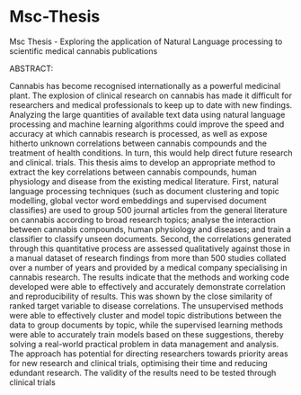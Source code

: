 # Msc-Thesis
Msc Thesis - Exploring the application of Natural Language processing to scientific medical cannabis publications

ABSTRACT:

Cannabis has become recognised internationally as a powerful medicinal plant. The explosion of clinical research on cannabis has made it difficult for researchers and medical
professionals to keep up to date with new findings. Analyzing the large quantities of available text data using natural language processing and machine learning algorithms could improve the speed and accuracy at which cannabis research is processed, as well as expose hitherto unknown correlations between cannabis compounds and the treatment
of health conditions. In turn, this would help direct future research and clinical. trials. This thesis aims to develop an appropriate method to extract the key correlations
between cannabis compounds, human physiology and disease from the existing medical literature. First, natural language processing techniques (such as document clustering
and topic modelling, global vector word embeddings and supervised document classifies) are used to group 500 journal articles from the general literature on cannabis according
to broad research topics; analyse the interaction between cannabis compounds, human physiology and diseases; and train a classifier to classify unseen documents. Second,
the correlations generated through this quantitative process are assessed qualitatively against those in a manual dataset of research findings from more than 500 studies
collated over a number of years and provided by a medical company specialising in cannabis research. The results indicate that the methods and working code developed
were able to effectively and accurately demonstrate correlation and reproducibility of results. This was shown by the close similarity of ranked target variable to disease
correlations. The unsupervised methods were able to effectively cluster and model topic distributions between the data to group documents by topic, while the supervised
learning methods were able to accurately train models based on these suggestions, thereby solving a real-world practical problem in data management and analysis. The
approach has potential for directing researchers towards priority areas for new research and clinical trials, optimising their time and reducing edundant research. The validity
of the results need to be tested through clinical trials
